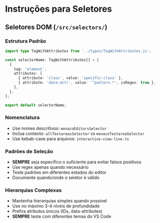 # Instruções para Seletores

## Seletores DOM (`/src/selectors/`)

### Estrutura Padrão

```typescript
import type TagWithAttributes from '../types/TagWithAttributes.js';

const selectorName: TagWithAttributes[] = [
  {
    tag: 'element',
    attributes: [
      { attribute: 'class', value: 'specific-class' },
      { attribute: 'data-attr', value: '^pattern.*', isRegex: true },
    ],
  },
];

export default selectorName;
```

### Nomenclatura

- Use nomes descritivos: `monacoEditorsSelector`
- Inclua contexto: `allTextareasSelector` vs `monacoTextareaSelector`
- Use kebab-case para arquivos: `interactive-view-line.ts`

### Padrões de Seleção

- **SEMPRE** seja específico o suficiente para evitar falsos positivos
- Use regex apenas quando necessário
- Teste padrões em diferentes estados do editor
- Documente quando/onde o seletor é válido

### Hierarquias Complexas

- Mantenha hierarquias simples quando possível
- Use no máximo 3-4 níveis de profundidade
- Prefira atributos únicos (IDs, data-attributes)
- **SEMPRE** teste com diferentes temas do VS Code
